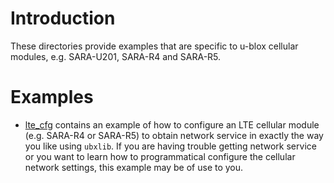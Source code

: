 # Introduction
These directories provide examples that are specific to u-blox cellular modules, e.g. SARA-U201, SARA-R4 and SARA-R5.

# Examples
- [lte_cfg](lte_cfg) contains an example of how to configure an LTE cellular module (e.g. SARA-R4 or SARA-R5) to obtain network service in exactly the way you like using `ubxlib`.  If you are having trouble getting network service or you want to learn how to programmatical configure the cellular network settings, this example may be of use to you.